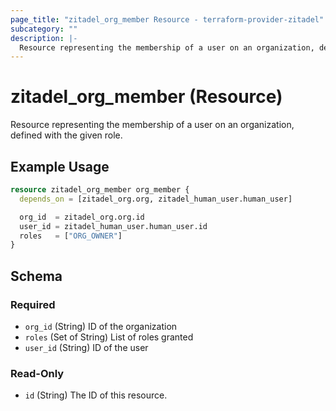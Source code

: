 ```yaml
---
page_title: "zitadel_org_member Resource - terraform-provider-zitadel"
subcategory: ""
description: |-
  Resource representing the membership of a user on an organization, defined with the given role.
---
```


# zitadel_org_member (Resource)

Resource representing the membership of a user on an organization, defined with the given role.

## Example Usage

```terraform
resource zitadel_org_member org_member {
  depends_on = [zitadel_org.org, zitadel_human_user.human_user]

  org_id  = zitadel_org.org.id
  user_id = zitadel_human_user.human_user.id
  roles   = ["ORG_OWNER"]
}
```

<!-- schema generated by tfplugindocs -->
## Schema

### Required

- `org_id` (String) ID of the organization
- `roles` (Set of String) List of roles granted
- `user_id` (String) ID of the user

### Read-Only

- `id` (String) The ID of this resource.